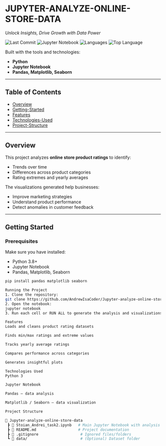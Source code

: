 # JUPYTER-ANALYZE-ONLINE-STORE-DATA

*Unlock Insights, Drive Growth with Data Power*

![Last Commit](https://img.shields.io/github/last-commit/AndrewIsaCoder/Jupyter-analyze-online-store-data?color=blue)
![Jupyter Notebook](https://img.shields.io/badge/Jupyter-Notebook-orange)
![Languages](https://img.shields.io/github/languages/count/AndrewIsaCoder/Jupyter-analyze-online-store-data)
![Top Language](https://img.shields.io/github/languages/top/AndrewIsaCoder/Jupyter-analyze-online-store-data)

Built with the tools and technologies:
- **Python**
- **Jupyter Notebook**
- **Pandas, Matplotlib, Seaborn**

---

## Table of Contents
- [Overview](#overview)
- [Getting-Started](#getting-started)
- [Features](#features)
- [Technologies-Used](#technologies-used)
- [Project-Structure](#project-structure)

---

## Overview
This project analyzes **online store product ratings** to identify:
- Trends over time  
- Differences across product categories  
- Rating extremes and yearly averages  

The visualizations generated help businesses:
- Improve marketing strategies  
- Understand product performance  
- Detect anomalies in customer feedback

---

## Getting Started

### Prerequisites
Make sure you have installed:
- Python 3.8+
- Jupyter Notebook
- Pandas, Matplotlib, Seaborn

```bash
pip install pandas matplotlib seaborn

Running the Project
1. Clone the repository:
git clone https://github.com/AndrewIsaCoder/Jupyter-analyze-online-store-data.git
2. Open the notebook:
jupyter notebook
3. Run each cell or RUN ALL to generate the analysis and visualizations.

Features
Loads and cleans product rating datasets

Finds min/max ratings and extreme values

Tracks yearly average ratings

Compares performance across categories

Generates insightful plots

Technologies Used
Python 3

Jupyter Notebook

Pandas – data analysis

Matplotlib / Seaborn – data visualization

Project Structure

📂 Jupyter-analyze-online-store-data
 ┣ 📜 Stoian_Andrei_task2.ipynb   # Main Jupyter Notebook with analysis & visualizations
 ┣ 📜 README.md                   # Project documentation
 ┣ 📜 .gitignore                   # Ignored files/folders
 ┗ 📂 data/                        # (Optional) Dataset folder
